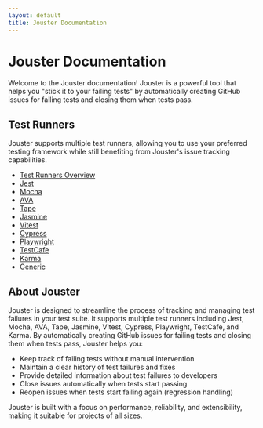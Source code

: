 ```yaml
---
layout: default
title: Jouster Documentation
---
```


# Jouster Documentation

Welcome to the Jouster documentation! Jouster is a powerful tool that helps you "stick it to your failing tests" by automatically creating GitHub issues for failing tests and closing them when tests pass.

## Test Runners

Jouster supports multiple test runners, allowing you to use your preferred testing framework while still benefiting from Jouster's issue tracking capabilities.

- [Test Runners Overview](./test-runners.html)
- [Jest](./test-runners/jest.html)
- [Mocha](./test-runners/mocha.html)
- [AVA](./test-runners/ava.html)
- [Tape](./test-runners/tape.html)
- [Jasmine](./test-runners/jasmine.html)
- [Vitest](./test-runners/vitest.html)
- [Cypress](./test-runners/cypress.html)
- [Playwright](./test-runners/playwright.html)
- [TestCafe](./test-runners/testcafe.html)
- [Karma](./test-runners/karma.html)
- [Generic](./test-runners/generic.html)

## About Jouster

Jouster is designed to streamline the process of tracking and managing test failures in your test suite. It supports multiple test runners including Jest, Mocha, AVA, Tape, Jasmine, Vitest, Cypress, Playwright, TestCafe, and Karma. By automatically creating GitHub issues for failing tests and closing them when tests pass, Jouster helps you:

- Keep track of failing tests without manual intervention
- Maintain a clear history of test failures and fixes
- Provide detailed information about test failures to developers
- Close issues automatically when tests start passing
- Reopen issues when tests start failing again (regression handling)

Jouster is built with a focus on performance, reliability, and extensibility, making it suitable for projects of all sizes.
